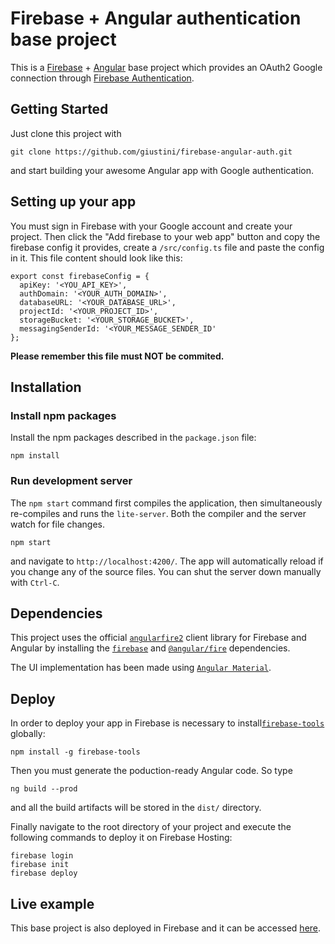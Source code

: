 # Firebase + Angular authentication base project

This is a [Firebase](https://firebase.google.com/) + [Angular](https://angular.io/) base project which provides an OAuth2 Google connection through [Firebase Authentication](https://firebase.google.com/docs/auth/).

## Getting Started

Just clone this project with

```
git clone https://github.com/giustini/firebase-angular-auth.git
```

and start building your awesome Angular app with Google authentication.

## Setting up your app

You must sign in Firebase with your Google account and create your project. Then click the "Add firebase to your web app" button and copy the firebase config it provides, create a `/src/config.ts` file and paste the config in it. This file content should look like this:

```
export const firebaseConfig = {
  apiKey: '<YOU_API_KEY>',
  authDomain: '<YOUR_AUTH_DOMAIN>',
  databaseURL: '<YOUR_DATABASE_URL>',
  projectId: '<YOUR_PROJECT_ID>',
  storageBucket: '<YOUR_STORAGE_BUCKET>',
  messagingSenderId: '<YOUR_MESSAGE_SENDER_ID'
};

```
**Please remember this file must NOT be commited.**

## Installation

### Install npm packages
Install the npm packages described in the `package.json` file:
```
npm install
```

### Run development server

The `npm start` command first compiles the application, then simultaneously re-compiles and runs the `lite-server`. Both the compiler and the server watch for file changes.
```
npm start
```
and navigate to `http://localhost:4200/`. The app will automatically reload if you change any of the source files. You can shut the server down manually with `Ctrl-C`.

## Dependencies

This project uses the official [`angularfire2`](https://github.com/angular/angularfire2) client library for Firebase and Angular by installing the [`firebase`](https://www.npmjs.com/package/firebase) and [`@angular/fire`](https://www.npmjs.com/package/@angular/fire) dependencies.

The UI implementation has been made using [`Angular Material`](https://material.angular.io/).

## Deploy

In order to deploy your app in Firebase is necessary to install[`firebase-tools`](https://github.com/firebase/firebase-tools) globally:
```
npm install -g firebase-tools
```

Then you must generate the poduction-ready Angular code. So type
```
ng build --prod
```
and all the build artifacts will be stored in the `dist/` directory.

Finally navigate to the root directory of your project and execute the following commands to deploy it on Firebase Hosting:
```
firebase login
firebase init
firebase deploy
```

## Live example

This base project is also deployed in Firebase and it can be accessed [here](https://fire-ng-auth-b5c2c.firebaseapp.com/).

